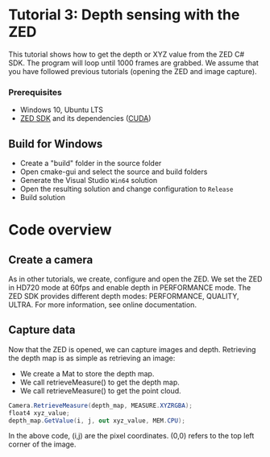 # Tutorial 3: Depth sensing with the ZED

This tutorial shows how to get the depth or XYZ value from the ZED C# SDK. The program will loop until 1000 frames are grabbed.
We assume that you have followed previous tutorials (opening the ZED and image capture).

### Prerequisites

- Windows 10, Ubuntu LTS
- [ZED SDK](https://www.stereolabs.com/developers/) and its dependencies ([CUDA](https://developer.nvidia.com/cuda-downloads))

## Build for Windows

- Create a "build" folder in the source folder
- Open cmake-gui and select the source and build folders
- Generate the Visual Studio `Win64` solution
- Open the resulting solution and change configuration to `Release`
- Build solution

# Code overview
## Create a camera

As in other tutorials, we create, configure and open the ZED.
We set the ZED in HD720 mode at 60fps and enable depth in PERFORMANCE mode. The ZED SDK provides different depth modes: PERFORMANCE, QUALITY, ULTRA. For more information, see online documentation.

## Capture data

Now that the ZED is opened, we can capture images and depth. Retrieving the depth map is as simple as retrieving an image:
* We create a Mat to store the depth map.
* We call retrieveMeasure() to get the depth map.
* We call retrieveMeasure() to get the point cloud.

```csharp
Camera.RetrieveMeasure(depth_map, MEASURE.XYZRGBA);
float4 xyz_value;
depth_map.GetValue(i, j, out xyz_value, MEM.CPU);
```

In the above code, (i,j) are the pixel coordinates. (0,0) refers to the top left corner of the image.

